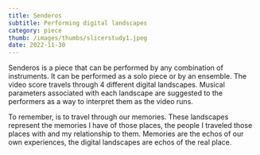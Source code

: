 ```yaml
---
title: Senderos
subtitle: Performing digital landscapes
category: piece
thumb: /images/thumbs/slicerstudy1.jpeg
date: 2022-11-30
---
```


Senderos is a piece that can be performed by any combination of instruments. It
can be performed as a solo piece or by an ensemble. The video score travels through 4 different digital landscapes. Musical parameters associated with each landscape are suggested to the performers as a way to interpret them as the video runs.

To remember, is to travel through our memories. These landscapes represent the
memories I have of those places, the people I traveled those places with and my
relationship to them. Memories are the echos of our own experiences, the digital landscapes are echos of the real place.
